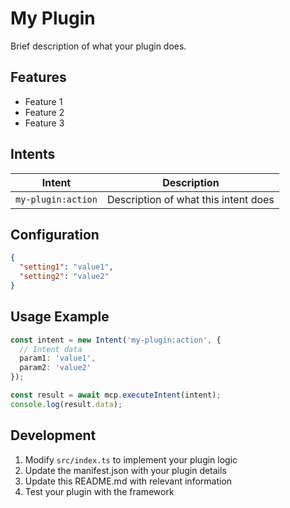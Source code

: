# My Plugin

Brief description of what your plugin does.

## Features

- Feature 1
- Feature 2
- Feature 3

## Intents

| Intent | Description |
|--------|-------------|
| `my-plugin:action` | Description of what this intent does |

## Configuration

```json
{
  "setting1": "value1",
  "setting2": "value2"
}
```

## Usage Example

```typescript
const intent = new Intent('my-plugin:action', {
  // Intent data
  param1: 'value1',
  param2: 'value2'
});

const result = await mcp.executeIntent(intent);
console.log(result.data);
```

## Development

1. Modify `src/index.ts` to implement your plugin logic
2. Update the manifest.json with your plugin details
3. Update this README.md with relevant information
4. Test your plugin with the framework 